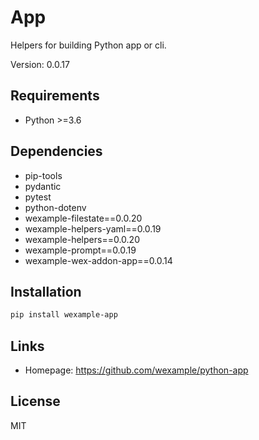 # App

Helpers for building Python app or cli.

Version: 0.0.17

## Requirements

- Python >=3.6

## Dependencies

- pip-tools
- pydantic
- pytest
- python-dotenv
- wexample-filestate==0.0.20
- wexample-helpers-yaml==0.0.19
- wexample-helpers==0.0.20
- wexample-prompt==0.0.19
- wexample-wex-addon-app==0.0.14

## Installation

```bash
pip install wexample-app
```

## Links

- Homepage: https://github.com/wexample/python-app

## License

MIT